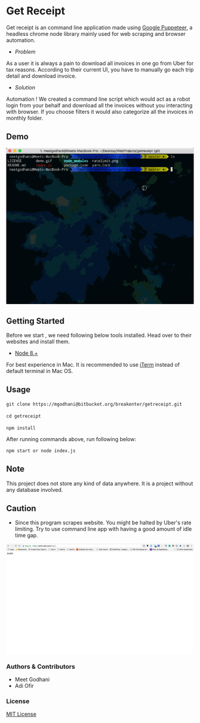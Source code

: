 # Get Receipt #

Get receipt is an command line application made using [Google Puppeteer](https://github.com/GoogleChrome/puppeteer), a headless chrome node library mainly used for web scraping and browser automation.

- *Problem*

As a user it is always a pain to download all invoices in one go from Uber for tax reasons. According to their current UI, you have to manually go each trip detail and download invoice.

- *Solution*

Automation ! We created a command line script which would act as a robot login from your behalf and download all the invoices without you interacting with browser. If you choose filters it would also categorize all the invoices in monthly folder.


## Demo

![img](demo.gif)

## Getting Started

Before we start , we need following below tools installed. Head over to their websites and install them.

- [Node 8.+](https://nodejs.org)

For best experience in Mac. It is recommended to use [iTerm](https://www.iterm2.com/) instead of default terminal in Mac OS.

## Usage

```
git clone https://mgodhani@bitbucket.org/breakenter/getreceipt.git

cd getreceipt

npm install

```
After running commands above, run following below:
```
npm start or node index.js

```


## Note

This project does not store any kind of data anywhere. It is a project without any database involved.

## Caution

- Since this program scrapes website. You might be halted by Uber's rate limiting. Try to use command line app with having a good amount of idle time gap.

![img](ratelimit.png)

### Authors & Contributors

- Meet Godhani
- Adi Ofir

### License

[MIT License](LICENSE)
